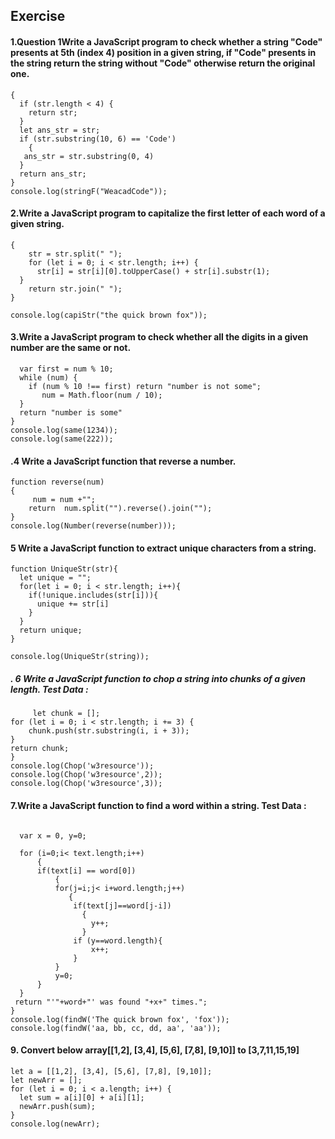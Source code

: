 ## Exercise

#### 1.Question 1Write a JavaScript program to check whether a string "Code" presents at 5th (index 4) position in a given string, if "Code" presents in the string return the string without "Code" otherwise return the original one.

```function stringF(str)
{
  if (str.length < 4) {
    return str;
  }
  let ans_str = str;
  if (str.substring(10, 6) == 'Code') 
    {
   ans_str = str.substring(0, 4)
  }
  return ans_str;
}
console.log(stringF("WeacadCode"));
```
#### 2.Write a JavaScript program to capitalize the first letter of each word of a given string.


```function capiStr(str) 
{
    str = str.split(" ");
    for (let i = 0; i < str.length; i++) {
      str[i] = str[i][0].toUpperCase() + str[i].substr(1);
  }
    return str.join(" ");
}

console.log(capiStr("the quick brown fox"));
```

#### 3.Write a JavaScript program to check whether all the digits in a given number are the same or not.


```function same(num) {
  var first = num % 10;
  while (num) {
    if (num % 10 !== first) return "number is not some";
       num = Math.floor(num / 10);
  }
  return "number is some"
}
console.log(same(1234));
console.log(same(222));
```
#### .4 Write a JavaScript function that reverse a number.


```let number = 123456789;
function reverse(num)
{
	 num = num +"";
	return  num.split("").reverse().join("");
}
console.log(Number(reverse(number)));
```

#### 5 Write a JavaScript function to extract unique characters from a string.


```let string = "thequickbrownfoxjumpsoverthelazydog"
function UniqueStr(str){
  let unique = "";
  for(let i = 0; i < str.length; i++){
    if(!unique.includes(str[i])){
      unique += str[i]
    }
  }
  return unique;
}

console.log(UniqueStr(string));
```
##### . 6 Write a JavaScript function to chop a string into chunks of a given length. Test Data :

```function Chop(str){
     let chunk = [];
for (let i = 0; i < str.length; i += 3) {
    chunk.push(str.substring(i, i + 3));
}
return chunk;
}
console.log(Chop('w3resource'));
console.log(Chop('w3resource',2));
console.log(Chop('w3resource',3));
```
#### 7.Write a JavaScript function to find a word within a string. Test Data :

```function findW(text, word){
    
  var x = 0, y=0;
 
  for (i=0;i< text.length;i++)
      {
      if(text[i] == word[0])
          {
          for(j=i;j< i+word.length;j++)
             {
              if(text[j]==word[j-i])
                {
                  y++;
                }
              if (y==word.length){
                  x++;
              }
          }
          y=0;
      }
  }
 return "'"+word+"' was found "+x+" times.";
}
console.log(findW('The quick brown fox', 'fox'));
console.log(findW('aa, bb, cc, dd, aa', 'aa'));
```
#### 9. Convert below array[[1,2], [3,4], [5,6], [7,8], [9,10]] to [3,7,11,15,19]
```
let a = [[1,2], [3,4], [5,6], [7,8], [9,10]];
let newArr = [];
for (let i = 0; i < a.length; i++) {
  let sum = a[i][0] + a[i][1];
  newArr.push(sum);
}
console.log(newArr);

```